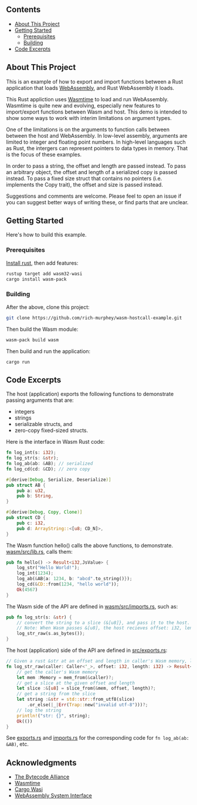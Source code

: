 ## Contents
* [About This Project](#about-this-project)
* [Getting Started](#getting-started)
  * [Prerequisites](#prerequisites)
  * [Building](#building)
* [Code Excerpts](#code-excerpts)
      
## About This Project

This is an example of how to export and import functions between a Rust
application that loads [WebAssembly][webassembly], and Rust WebAssembly it loads.

This Rust appliction uses [Wasmtime][wasmtime] to load and run WebAssembly.
Wasmtime is quite new and evolving, especially new features to
import/export functions between Wasm and host.  This demo is intended
to show some ways to work with interim limitations on argument types.

One of the limitations is on the arguments to function calls between
between the host and WebAssembly.  In low-level assembly, arguments
are limited to integer and floating point numbers. In high-level
languages such as Rust, the intergers can represent pointers to data
types in memory. That is the focus of these examples.

In order to pass a string, the offset and length are passed instead.
To pass an arbitrary object, the offset and length of a serialized
copy is passed instead. To pass a fixed size struct that contains no
pointers (i.e. implements the Copy trait), the offset and size is
passed instead.

Suggestions and comments are welcome. Please feel to open an issue if
you can suggest better ways of writing these, or find parts that are
unclear.

## Getting Started

Here's how to build this example.

### Prerequisites

[Install rust](https://www.rust-lang.org/tools/install), then add features:

```sh
rustup target add wasm32-wasi
cargo install wasm-pack
```

### Building
After the above, clone this project:
```sh
git clone https://github.com/rich-murphey/wasm-hostcall-example.git
```
Then build the Wasm module:
```sh
wasm-pack build wasm
```
Then build and run the application:
```
cargo run
```
## Code Excerpts

The host (application) exports the following functions to demonstrate
passing arguments that are:
* integers
* strings
* serializable structs, and
* zero-copy fixed-sized structs.

Here is the interface in Wasm Rust code:
```rust
fn log_int(s: i32);
fn log_str(s: &str);
fn log_ab(ab: &AB); // serialized
fn log_cd(cd: &CD); // zero copy

#[derive(Debug, Serialize, Deserialize)]
pub struct AB {
    pub a: u32,
    pub b: String,
}

#[derive(Debug, Copy, Clone)]
pub struct CD {
    pub c: i32,
    pub d: ArrayString::<[u8; CD_N]>,
}
```

The Wasm function hello() calls the above functions, to demonstrate.
[wasm/src/lib.rs](wasm/src/lib.rs), calls them:
```rust
pub fn hello() -> Result<i32,JsValue> {
    log_str("Hello World!");
    log_int(1234);
    log_ab(&AB{a: 1234, b: "abcd".to_string()});
    log_cd(&CD::from(1234, "hello world"));
    Ok(4567)
}
```

The Wasm side of the API are defined in
[wasm/src/imports.rs](wasm/src/imports.rs), such as:
```rust
pub fn log_str(s: &str) {
    // convert the string to a slice (&[u8]}, and pass it to the host.
    // Note: When Wasm passes &[u8], the host recieves offset: i32, length: i32.
    log_str_raw(s.as_bytes());
}
```

The host (application) side of the API are defined in [src/exports.rs](src/exports.rs):
```rust
// Given a rust &str at an offset and length in caller's Wasm memory, log it to stdout.
fn log_str_raw(caller: Caller<'_>, offset: i32, length: i32) -> Result<(), Trap> {
    // get the caller's Wasm memory
    let mem :Memory = mem_from(&caller)?;
    // get a slice at the given offset and length
    let slice :&[u8] = slice_from(&mem, offset, length)?;
    // get a string from the slice
    let string :&str = std::str::from_utf8(slice)
        .or_else(|_|Err(Trap::new("invalid utf-8")))?;
    // log the string
    println!("str: {}", string);
    Ok(())
}
```

See [exports.rs](src/exports.rs) and [imports.rs](wasm/src/imports.rs)
for the corresponding code for `fn log_ab(ab: &AB)`, etc.

## Acknowledgments
* [The Bytecode Alliance](https://bytecodealliance.org)
* [Wasmtime](https://github.com/bytecodealliance/wasmtime)
* [Cargo Wasi](https://github.com/bytecodealliance/cargo-wasi)
* [WebAssembly System Interface](https://github.com/bytecodealliance/wasi)

[webassembly]: https://webassembly.org
[wasmtime]: https://github.com/bytecodealliance/wasmtime
